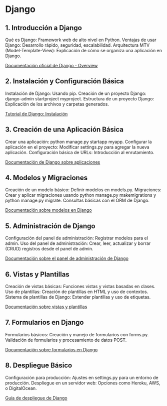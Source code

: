 # Django
## 1. Introducción a Django
Qué es Django: Framework web de alto nivel en Python.
Ventajas de usar Django: Desarrollo rápido, seguridad, escalabilidad.
Arquitectura MTV (Model-Template-View): Explicación de cómo se organiza una aplicación en Django.

[Documentación oficial de Django - Overview](https://docs.djangoproject.com/es/5.1/misc/design-philosophies/)

## 2. Instalación y Configuración Básica
Instalación de Django: Usando pip.
Creación de un proyecto Django: django-admin startproject myproject.
Estructura de un proyecto Django: Explicación de los archivos y carpetas generados.

[Tutorial de Django: Instalación](https://docs.djangoproject.com/es/5.1/intro/install/)

## 3. Creación de una Aplicación Básica
Crear una aplicación: python manage.py startapp myapp.
Configurar la aplicación en el proyecto: Modificar settings.py para agregar la nueva aplicación.
Configuración básica de URLs: Introducción al enrutamiento.

[Documentación de Django sobre aplicaciones](https://docs.djangoproject.com/es/5.1/ref/applications/)

## 4. Modelos y Migraciones
Creación de un modelo básico: Definir modelos en models.py.
Migraciones: Crear y aplicar migraciones usando python manage.py makemigrations y python manage.py migrate.
Consultas básicas con el ORM de Django.

[Documentación sobre modelos en Django](https://docs.djangoproject.com/es/5.1/topics/db/models/)

## 5. Administración de Django
Configuración del panel de administración: Registrar modelos para el admin.
Uso del panel de administración: Crear, leer, actualizar y borrar (CRUD) registros desde el panel de admin.

[Documentación sobre el panel de administración de Django](https://docs.djangoproject.com/es/5.1/ref/contrib/admin/)

## 6. Vistas y Plantillas
Creación de vistas básicas: Funciones vistas y vistas basadas en clases.
Uso de plantillas: Creación de plantillas en HTML y uso de contextos.
Sistema de plantillas de Django: Extender plantillas y uso de etiquetas.

[Documentación sobre vistas y plantillas](https://docs.djangoproject.com/es/5.1/topics/http/views/)

## 7. Formularios en Django
Formularios básicos: Creación y manejo de formularios con forms.py.
Validación de formularios y procesamiento de datos POST.

[Documentación sobre formularios en Django](https://docs.djangoproject.com/es/5.1/topics/forms/)

## 8. Despliegue Básico
Configuración para producción: Ajustes en settings.py para un entorno de producción.
Despliegue en un servidor web: Opciones como Heroku, AWS, o DigitalOcean.

[Guía de despliegue de Django](https://docs.djangoproject.com/es/5.1/howto/deployment/)